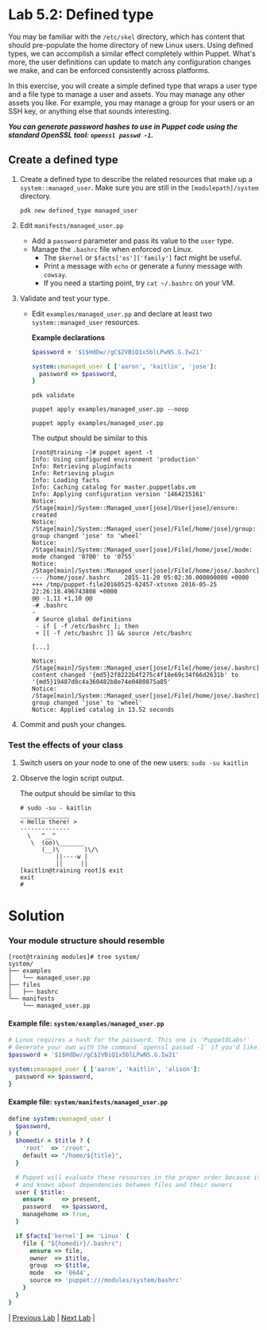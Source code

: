 # Lab 5.2: Defined type

You may be familiar with the `/etc/skel` directory, which has content that  should pre-populate the home directory of new Linux users. Using defined types, we can accomplish a similar effect completely within Puppet.  What's more, the user definitions can update to match any configuration changes we make, and can be enforced consistently across platforms.

In this exercise, you will create a simple defined type that wraps a user type and a file type to manage a user and assets. You may manage any other assets you like. For example, you may manage a group for your users or an SSH key, or anything else that sounds interesting.

**_You can generate password hashes to use in Puppet code using the standard OpenSSL tool:  `openssl passwd -1`._**

## Create a defined type

1. Create a defined type to describe the related resources that make up a `system::managed_user`. Make sure you are still in the `[modulepath]/system` directory.

    ```pdk new defined_type managed_user```

1. Edit `manifests/managed_user.pp`
    * Add a `password` parameter and pass its value to the `user` type.
    * Manage the `.bashrc` file when enforced on Linux.
        * The `$kernel` or `$facts['os']['family']` fact might be useful.
        * Print a message with `echo` or generate a funny message with `cowsay`.
        * If you need a starting point, try `cat ~/.bashrc` on your VM.
1. Validate and test your type.
    * Edit `examples/managed_user.pp` and declare at least two `system::managed_user` resources.
    
      **Example declarations**

      ```ruby
      $password = '$1$HdDw//gC$2VBiQ1x5blLPwNS.G.Iw21'

      system::managed_user { ['aaron', 'kaitlin', 'jose']:
        password => $password,
      }
      ```

      ```pdk validate```

      ```puppet apply examples/managed_user.pp --noop```

      ```puppet apply examples/managed_user.pp```

      The output should be similar to this

      ```
      [root@training ~]# puppet agent -t
      Info: Using configured environment 'production'
      Info: Retrieving pluginfacts
      Info: Retrieving plugin
      Info: Loading facts
      Info: Caching catalog for master.puppetlabs.vm
      Info: Applying configuration version '1464215161'
      Notice: /Stage[main]/System::Managed_user[jose]/User[jose]/ensure: created
      Notice: /Stage[main]/System::Managed_user[jose]/File[/home/jose]/group: group changed 'jose' to 'wheel'
      Notice: /Stage[main]/System::Managed_user[jose]/File[/home/jose]/mode: mode changed '0700' to '0755'
      Notice: /Stage[main]/System::Managed_user[jose]/File[/home/jose/.bashrc]/content:
      --- /home/jose/.bashrc	2015-11-20 05:02:30.000000000 +0000
      +++ /tmp/puppet-file20160525-62457-xtsnxo	2016-05-25 22:26:18.496743808 +0000
      @@ -1,11 +1,10 @@
      -# .bashrc
      -
       # Source global definitions
       - if [ -f /etc/bashrc ]; then
       + [[ -f /etc/bashrc ]] && source /etc/bashrc
  
      [...]

      Notice: /Stage[main]/System::Managed_user[jose]/File[/home/jose/.bashrc]/content: content changed '{md5}2f8222b4f275c4f18e69c34f66d2631b' to '{md5}19487d0c4a360482b8e74e0480875a85'
      Notice: /Stage[main]/System::Managed_user[jose]/File[/home/jose/.bashrc]/group: group changed 'jose' to 'wheel'
      Notice: Applied catalog in 13.52 seconds
      ```

1. Commit and push your changes.

### Test the effects of your class

1. Switch users on your node to one of the new users: `sudo -su kaitlin`
1. Observe the login script output.

   The output should be similar to this

   ```
   # sudo -su - kaitlin
   ______________
   < Hello there! >
   --------------
     \   ^__^
      \  (oo)\_______
         (__)\       )\/\
             ||----w |
             ||     ||
   [kaitlin@training root]$ exit
   exit
   #
   ```

# Solution

### Your module structure should resemble

```
[root@training modules]# tree system/
system/
├── examples
│   └── managed_user.pp
├── files
│   ├── bashrc
└── manifests
    └── managed_user.pp
```

#### Example file: `system/examples/managed_user.pp`

```ruby
# Linux requires a hash for the password. This one is 'Puppet8Labs!'
# Generate your own with the command `openssl passwd -1` if you'd like.
$password = '$1$HdDw//gC$2VBiQ1x5blLPwNS.G.Iw21'

system::managed_user { ['aaron', 'kaitlin', 'alison']:
  password => $password,
}
```

#### Example file: `system/manifests/managed_user.pp`

```ruby
define system::managed_user (
  $password,
) {
  $homedir = $title ? {
    'root'  => '/root',
    default => "/home/${title}",
  }

  # Puppet will evaluate these resources in the proper order because it's smart
  # and knows about dependencies between files and their owners
  user { $title:
    ensure     => present,
    password   => $password,
    managehome => true,
  }

  if $facts['kernel'] == 'Linux' {
    file { "${homedir}/.bashrc":
      ensure => file,
      owner  => $title,
      group  => $title,
      mode   => '0644',
      source => 'puppet:///modules/system/bashrc'
    }
  }
}
```

|  [Previous Lab](../lab-05.1-Resource-purging)  |  [Next Lab](../lab-06.1-Validating-parameters)  |
